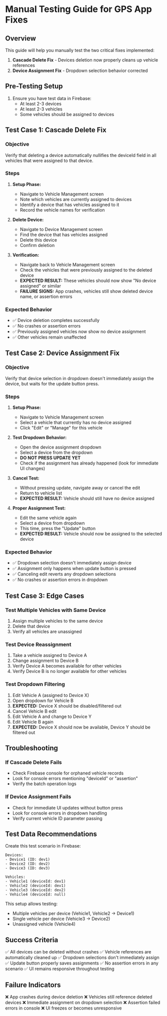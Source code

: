 # Manual Testing Guide for GPS App Fixes

## Overview

This guide will help you manually test the two critical fixes implemented:

1. **Cascade Delete Fix** - Devices deletion now properly cleans up vehicle references
2. **Device Assignment Fix** - Dropdown selection behavior corrected

## Pre-Testing Setup

1. Ensure you have test data in Firebase:
   - At least 2-3 devices
   - At least 2-3 vehicles
   - Some vehicles should be assigned to devices

## Test Case 1: Cascade Delete Fix

### Objective

Verify that deleting a device automatically nullifies the deviceId field in all vehicles that were assigned to that device.

### Steps

1. **Setup Phase:**

   - Navigate to Vehicle Management screen
   - Note which vehicles are currently assigned to devices
   - Identify a device that has vehicles assigned to it
   - Record the vehicle names for verification

2. **Delete Device:**

   - Navigate to Device Management screen
   - Find the device that has vehicles assigned
   - Delete this device
   - Confirm deletion

3. **Verification:**
   - Navigate back to Vehicle Management screen
   - Check the vehicles that were previously assigned to the deleted device
   - **EXPECTED RESULT:** These vehicles should now show "No device assigned" or similar
   - **FAILURE SIGNS:** App crashes, vehicles still show deleted device name, or assertion errors

### Expected Behavior

- ✅ Device deletion completes successfully
- ✅ No crashes or assertion errors
- ✅ Previously assigned vehicles now show no device assignment
- ✅ Other vehicles remain unaffected

## Test Case 2: Device Assignment Fix

### Objective

Verify that device selection in dropdown doesn't immediately assign the device, but waits for the update button press.

### Steps

1. **Setup Phase:**

   - Navigate to Vehicle Management screen
   - Select a vehicle that currently has no device assigned
   - Click "Edit" or "Manage" for this vehicle

2. **Test Dropdown Behavior:**

   - Open the device assignment dropdown
   - Select a device from the dropdown
   - **DO NOT PRESS UPDATE YET**
   - Check if the assignment has already happened (look for immediate UI changes)

3. **Cancel Test:**

   - Without pressing update, navigate away or cancel the edit
   - Return to vehicle list
   - **EXPECTED RESULT:** Vehicle should still have no device assigned

4. **Proper Assignment Test:**
   - Edit the same vehicle again
   - Select a device from dropdown
   - This time, press the "Update" button
   - **EXPECTED RESULT:** Vehicle should now be assigned to the selected device

### Expected Behavior

- ✅ Dropdown selection doesn't immediately assign device
- ✅ Assignment only happens when update button is pressed
- ✅ Canceling edit reverts any dropdown selections
- ✅ No crashes or assertion errors in dropdown

## Test Case 3: Edge Cases

### Test Multiple Vehicles with Same Device

1. Assign multiple vehicles to the same device
2. Delete that device
3. Verify all vehicles are unassigned

### Test Device Reassignment

1. Take a vehicle assigned to Device A
2. Change assignment to Device B
3. Verify Device A becomes available for other vehicles
4. Verify Device B is no longer available for other vehicles

### Test Dropdown Filtering

1. Edit Vehicle A (assigned to Device X)
2. Open dropdown for Vehicle B
3. **EXPECTED:** Device X should be disabled/filtered out
4. Cancel Vehicle B edit
5. Edit Vehicle A and change to Device Y
6. Edit Vehicle B again
7. **EXPECTED:** Device X should now be available, Device Y should be filtered out

## Troubleshooting

### If Cascade Delete Fails

- Check Firebase console for orphaned vehicle records
- Look for console errors mentioning "deviceId" or "assertion"
- Verify the batch operation logs

### If Device Assignment Fails

- Check for immediate UI updates without button press
- Look for console errors in dropdown handling
- Verify current vehicle ID parameter passing

## Test Data Recommendations

Create this test scenario in Firebase:

```
Devices:
- Device1 (ID: dev1)
- Device2 (ID: dev2)
- Device3 (ID: dev3)

Vehicles:
- Vehicle1 (deviceId: dev1)
- Vehicle2 (deviceId: dev1)
- Vehicle3 (deviceId: dev2)
- Vehicle4 (deviceId: null)
```

This setup allows testing:

- Multiple vehicles per device (Vehicle1, Vehicle2 → Device1)
- Single vehicle per device (Vehicle3 → Device2)
- Unassigned vehicle (Vehicle4)

## Success Criteria

✅ All devices can be deleted without crashes
✅ Vehicle references are automatically cleaned up
✅ Dropdown selections don't immediately assign
✅ Update button properly saves assignments
✅ No assertion errors in any scenario
✅ UI remains responsive throughout testing

## Failure Indicators

❌ App crashes during device deletion
❌ Vehicles still reference deleted devices
❌ Immediate assignment on dropdown selection
❌ Assertion failed errors in console
❌ UI freezes or becomes unresponsive
